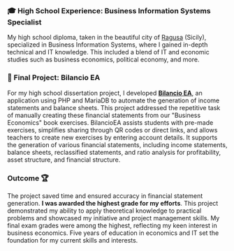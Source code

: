 ### 🎓 High School Experience: Business Information Systems Specialist

My high school diploma, taken in the beautiful city of [Ragusa](https://www.italia.it/en/sicily/ragusa) (Sicily), specialized in Business Information Systems, where I gained in-depth technical and IT knowledge. This included a blend of IT and economic studies such as business economics, political economy, and more.

### 📝 Final Project: Bilancio EA

For my high school dissertation project, I developed [**Bilancio EA**](/project/bilancio-ea), an application using PHP and MariaDB to automate the generation of income statements and balance sheets. This project addressed the repetitive task of manually creating these financial statements from our "Business Economics" book exercises. BilancioEA assists students with pre-made exercises, simplifies sharing through QR codes or direct links, and allows teachers to create new exercises by entering account details. It supports the generation of various financial statements, including income statements, balance sheets, reclassified statements, and ratio analysis for profitability, asset structure, and financial structure.

### Outcome 🏆

The project saved time and ensured accuracy in financial statement generation. **I was awarded the highest grade for my efforts**. This project demonstrated my ability to apply theoretical knowledge to practical problems and showcased my initiative and project management skills. My final exam grades were among the highest, reflecting my keen interest in business economics. Five years of education in economics and IT set the foundation for my current skills and interests.
